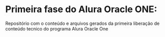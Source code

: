 # Primeira fase do Alura Oracle ONE:

Repositório com o conteúdo e arquivos gerados da primeira liberação de conteúdo tecnico do programa Alura Oracle One



